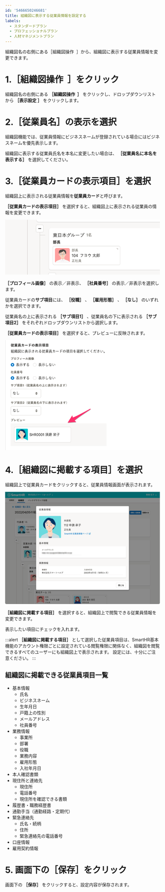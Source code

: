 ```yaml
---
id: '5466650246681'
title: 組織図に表示する従業員情報を設定する
labels:
  - スタンダードプラン
  - プロフェッショナルプラン
  - 人材マネジメントプラン
---
```

組織図名の右側にある［組織図操作  ］から、組織図に表示する従業員情報を変更できます。

# 1.［組織図操作  ］をクリック

組織図名の右側にある **［組織図操作  ］** をクリックし、ドロップダウンリストから **［表示設定 ］** をクリックします。

# 2.［従業員名］の表示を選択

組織図機能では、従業員情報にビジネスネームが登録されている場合にはビジネスネームを優先表示します。

組織図に表示する従業員氏名を本名に変更したい場合は、 **［従業員名に本名を表示する］** を選択してください。

# 3.［従業員カードの表示項目］を選択

組織図上に表示される従業員情報を**従業員カード**と呼びます。

 **［従業員カードの表示項目］** を選択すると、組織図上に表示される従業員の情報を変更できます。

![Crew_card.png](./Crew_card.png)

 **［プロフィール画像］** の表示／非表示、 **［社員番号］** の表示／非表示を選択します。

従業員カードの**サブ項目**には、 **［役職］** 、 **［雇用形態］** 、 **［なし］** のいずれかを選択できます。

従業員名の上に表示される **［サブ項目1］** 、従業員名の下に表示される **［サブ項目2］** をそれぞれドロップダウンリストから選択します。

 **［従業員カードの表示項目］** を選択すると、プレビューに反映されます。

![Crew_card_setting.png](./Crew_card_setting.png)

# 4.［組織図に掲載する項目］を選択

組織図上で従業員カードをクリックすると、従業員情報画面が表示されます。

![Crew_dialog_many.png](./Crew_dialog_many.png)

 **［組織図に掲載する項目］** を選択すると、組織図上で閲覧できる従業員情報を変更できます。

表示したい項目にチェックを入れます。

:::alert
 **［組織図に掲載する項目］** として選択した従業員項目は、SmartHR基本機能のアカウント権限ごとに設定されている閲覧権限に関係なく、組織図を閲覧できるすべてのユーザーにも組織図上で表示されます。
設定には、十分にご注意ください。
:::

## 組織図に掲載できる従業員項目一覧

- 基本情報
    - 氏名
    - ビジネスネーム
    - 生年月日
    - 戸籍上の性別
    - メールアドレス
    - 社員番号
- 業務情報
    - 事業所
    - 部署
    - 役職
    - 業務内容
    - 雇用形態
    - 入社年月日
- 本人確認書類
- 現住所と連絡先
    - 現住所
    - 電話番号
    - 現住所を確認できる書類
- 履歴書・職務経歴書
- 通勤手当（通勤経路・定期代）
- 緊急連絡先
    - 氏名・続柄
    - 住所
    - 緊急連絡先の電話番号
- 口座情報
- 雇用契約情報

# 5\. 画面下の［保存］をクリック

画面下の **［保存］** をクリックすると、設定内容が保存されます。
